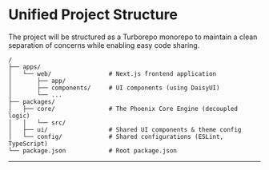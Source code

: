 # **Unified Project Structure**

The project will be structured as a Turborepo monorepo to maintain a clean separation of concerns while enabling easy code sharing.

```
/
├── apps/
│   └── web/                # Next.js frontend application
│       ├── app/
│       ├── components/     # UI components (using DaisyUI)
│       └── ...
├── packages/
│   ├── core/               # The Phoenix Core Engine (decoupled logic)
│   │   └── src/
│   ├── ui/                 # Shared UI components & theme config
│   └── config/             # Shared configurations (ESLint, TypeScript)
└── package.json            # Root package.json
```

---

